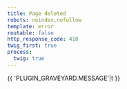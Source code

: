 ```yaml
---
title: Page deleted
robots: noindex,nofollow
template: error
routable: false
http_response_code: 410
twig_first: true
process:
  twig: true
---
```


{{ 'PLUGIN_GRAVEYARD.MESSAGE'|t }}

